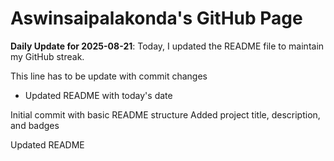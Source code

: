# Aswinsaipalakonda's GitHub Page

**Daily Update for 2025-08-21**: Today, I updated the README file to maintain my GitHub streak.

This line has to be update with commit changes
 - Updated README with today's date

Initial commit with basic README structure
Added project title, description, and badges

Updated README
